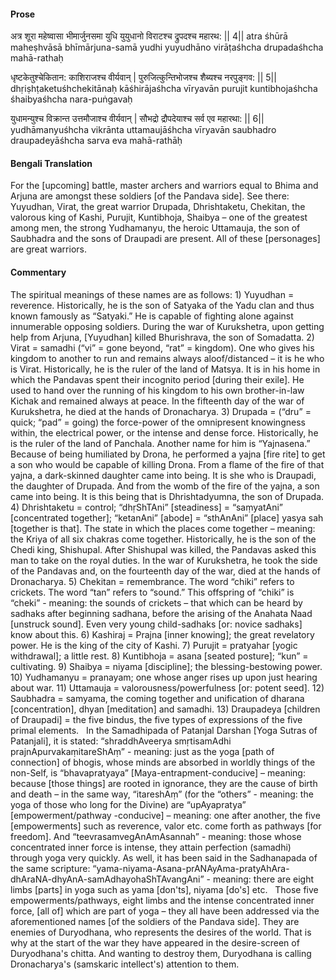 #### Prose 

अत्र शूरा महेष्वासा भीमार्जुनसमा युधि
युयुधानो विराटश्च द्रुपदश्च महारथ: || 4||
atra śhūrā maheṣhvāsā bhīmārjuna-samā yudhi
yuyudhāno virāṭaśhcha drupadaśhcha mahā-rathaḥ

धृष्टकेतुश्चेकितान: काशिराजश्च वीर्यवान् |
पुरुजित्कुन्तिभोजश्च शैब्यश्च नरपुङ्गव: || 5||
dhṛiṣhṭaketuśhchekitānaḥ kāśhirājaśhcha vīryavān
purujit kuntibhojaśhcha śhaibyaśhcha nara-puṅgavaḥ

युधामन्युश्च विक्रान्त उत्तमौजाश्च वीर्यवान् |
सौभद्रो द्रौपदेयाश्च सर्व एव महारथा: || 6||
yudhāmanyuśhcha vikrānta uttamaujāśhcha vīryavān
saubhadro draupadeyāśhcha sarva eva mahā-rathāḥ

 #### Bengali Translation 

For the [upcoming] battle, master archers and warriors equal to Bhima and Arjuna are amongst these soldiers [of the Pandava side]. See there: Yuyudhan, Virat, the great warrior Drupada, Dhrishtaketu, Chekitan, the valorous king of Kashi, Purujit, Kuntibhoja, Shaibya – one of the greatest among men, the strong Yudhamanyu, the heroic Uttamauja, the son of Saubhadra and the sons of Draupadi are present. All of these [personages] are great warriors.

 #### Commentary 

The spiritual meanings of these names are as follows: 1) Yuyudhan = reverence. Historically, he is the son of Satyaka of the Yadu clan and thus known famously as “Satyaki.” He is capable of fighting alone against innumerable opposing soldiers. During the war of Kurukshetra, upon getting help from Arjuna, [Yuyudhan] killed Bhurishrava, the son of Somadatta. 2) Virat = samadhi (“vi” = gone beyond, “rat” = kingdom). One who gives his kingdom to another to run and remains always aloof/distanced – it is he who is Virat. Historically, he is the ruler of the land of Matsya. It is in his home in which the Pandavas spent their incognito period [during their exile]. He used to hand over the running of his kingdom to his own brother-in-law Kichak and remained always at peace. In the fifteenth day of the war of Kurukshetra, he died at the hands of Dronacharya. 3) Drupada = (“dru” = quick; “pad” = going) the force-power of the omnipresent knowingness within, the electrical power, or the intense and dense force. Historically, he is the ruler of the land of Panchala. Another name for him is “Yajnasena.” Because of being humiliated by Drona, he performed a yajna [fire rite] to get a son who would be capable of killing Drona. From a flame of the fire of that yajna, a dark-skinned daughter came into being. It is she who is Draupadi, the daughter of Drupada. And from the womb of the fire of the yajna, a son came into being. It is this being that is Dhrishtadyumna, the son of Drupada. 4) Dhrishtaketu = control; “dhṛShTAni” [steadiness] = “saṃyatAni” [concentrated together]; “ketanAni” [abode] = “sthAnAni” [place] yasya sah [together is that]. The state in which the places come together – meaning: the Kriya of all six chakras come together. Historically, he is the son of the Chedi king, Shishupal. After Shishupal was killed, the Pandavas asked this man to take on the royal duties. In the war of Kurukshetra, he took the side of the Pandavas and, on the fourteenth day of the war, died at the hands of Dronacharya. 5) Chekitan = remembrance. The word “chiki” refers to crickets. The word “tan” refers to “sound.” This offspring of “chiki” is “cheki” - meaning: the sounds of crickets – that which can be heard by sadhaks after beginning sadhana, before the arising of the Anahata Naad [unstruck sound]. Even very young child-sadhaks [or: novice sadhaks] know about this. 6) Kashiraj = Prajna [inner knowing]; the great revelatory power. He is the king of the city of Kashi. 7) Purujit = pratyahar [yogic withdrawal]; a little rest. 8) Kuntibhoja = asana [seated posture]; “kun” = cultivating. 9) Shaibya = niyama [discipline]; the blessing-bestowing power. 10) Yudhamanyu = pranayam; one whose anger rises up upon just hearing about war. 11) Uttamauja = valorousness/powerfulness [or: potent seed]. 12) Saubhadra = samyama, the coming together and unification of dharana [concentration], dhyan [meditation] and samadhi. 13) Draupadeya [children of Draupadi] = the five bindus, the five types of expressions of the five primal elements.
 
In the Samadhipada of Patanjal Darshan [Yoga Sutras of Patanjali], it is stated: “shraddhAveerya smṛtisamAdhi prajnApurvakaṃitareShAṃ” - meaning: just as the yoga [path of connection] of bhogis, whose minds are absorbed in worldly things of the non-Self, is “bhavapratyaya” [Maya-entrapment-conducive] – meaning: because [those things] are rooted in ignorance, they are the cause of birth and death – in the same way, “itareshAṃ” (for the “others” - meaning: the yoga of those who long for the Divine) are “upAyapratya” [empowerment/pathway -conducive] – meaning: one after another, the five [empowerments] such as reverence, valor etc. come forth as pathways [for freedom]. And “teevrasamvegAnAmAsannah” - meaning: those whose concentrated inner force is intense, they attain perfection (samadhi) through yoga very quickly. As well, it has been said in the Sadhanapada of the same scripture: “yama-niyama-Asana-prANAyAma-pratyAhAra-dhAraNA-dhyAnA-samAdhayohaShTAvangAni” - meaning: there are eight limbs [parts] in yoga such as yama [don'ts], niyama [do's] etc.
 
Those five empowerments/pathways, eight limbs and the intense concentrated inner force, [all of] which are part of yoga – they all have been addressed via the aforementioned names [of the soldiers of the Pandava side]. They are enemies of Duryodhana, who represents the desires of the world. That is why at the start of the war they have appeared in the desire-screen of Duryodhana's chitta. And wanting to destroy them, Duryodhana is calling Dronacharya's (samskaric intellect's) attention to them.